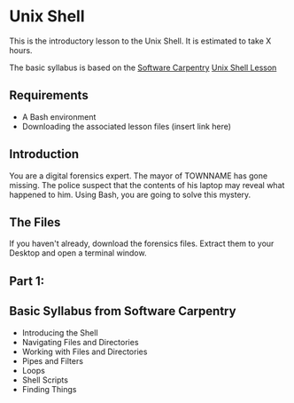 # Unix Shell

This is the introductory lesson to the Unix Shell. It is estimated to take X hours.

The basic syllabus is based on the [Software Carpentry](https://software-carpentry.org) [Unix Shell Lesson](https://swcarpentry.github.io/shell-novice/)

## Requirements

- A Bash environment
- Downloading the associated lesson files (insert link here)

## Introduction

You are a digital forensics expert. 
The mayor of TOWNNAME has gone missing. 
The police suspect that the contents of his laptop may reveal what happened to him.
Using Bash, you are going to solve this mystery.

## The Files

If you haven't already, download the forensics files. Extract them to your Desktop and open a terminal window.

## Part 1:

## Basic Syllabus from Software Carpentry
- Introducing the Shell
- Navigating Files and Directories
- Working with Files and Directories
- Pipes and Filters
- Loops
- Shell Scripts
- Finding Things
